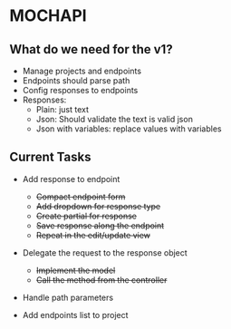 # MOCHAPI

## What do we need for the v1?

- Manage projects and endpoints
- Endpoints should parse path
- Config responses to endpoints
- Responses:
  - Plain: just text
  - Json: Should validate the text is valid json
  - Json with variables: replace values with variables


## Current Tasks

- Add response to endpoint
  - ~~Compact endpoint form~~
  - ~~Add dropdown for response type~~
  - ~~Create partial for response~~
  - ~~Save response along the endpoint~~
  - ~~Repeat in the edit/update view~~

- Delegate the request to the response object
  - ~~Implement the model~~
  - ~~Call the method from the controller~~

- Handle path parameters
- Add endpoints list to project